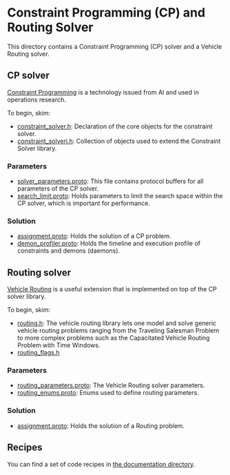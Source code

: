 # Constraint Programming (CP) and Routing Solver

This directory contains a Constraint Programming (CP) solver and a Vehicle
Routing solver.

## CP solver

[Constraint Programming](http://en.wikipedia.org/wiki/Constraint_programming) is
a technology issued from AI and used in operations research.

To begin, skim:

*   [constraint_solver.h](../constraint_solver/constraint_solver.h):
    Declaration of the core objects for the constraint solver.
*   [constraint_solveri.h](../constraint_solver/constraint_solveri.h):
    Collection of objects used to extend the Constraint Solver library.

### Parameters

* [solver_parameters.proto](../constraint_solver/solver_parameters.proto):
This file contains protocol buffers for all parameters of the CP solver.
* [search_limit.proto](../constraint_solver/search_limit.proto):
Holds parameters to limit the search space within the CP solver, which is
important for performance.

### Solution

*   [assignment.proto](../constraint_solver/assignment.proto):
    Holds the solution of a CP problem.
*   [demon_profiler.proto](../constraint_solver/demon_profiler.proto):
    Holds the timeline and execution profile of constraints and demons
    (daemons).

## Routing solver

[Vehicle Routing](http://en.wikipedia.org/wiki/Vehicle_routing) is a useful
extension that is implemented on top of the CP solver library.

To begin, skim:

* [routing.h](../constraint_solver/routing.h):
The vehicle routing library lets one model and solve generic vehicle routing
problems ranging from the Traveling Salesman Problem to more complex problems
such as the Capacitated Vehicle Routing Problem with Time Windows.
* [routing_flags.h](../constraint_solver/routing_flags.h)

### Parameters

* [routing_parameters.proto](../constraint_solver/routing_parameters.proto):
The Vehicle Routing solver parameters.
* [routing_enums.proto](../constraint_solver/routing_enums.proto):
Enums used to define routing parameters.

### Solution

* [assignment.proto](assignment.proto):
Holds the solution of a Routing problem.

## Recipes

You can find a set of code recipes in
[the documentation directory](docs/README.md).
